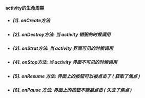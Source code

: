 #### activity的生命周期

* ##### \[1\]. onCreate方法
* ##### \[2\]. onDestroy方法: 当 activity 销毁的时候调用
* ##### \[3\]. onStrat方法: 当 activity 界面可见的时候调用
* ##### \[4\]. onStop方法: 当 activity 界面不可见的时候调用
* ##### \[5\]. onResume 方法: 界面上的按钮可以被点击了 \( 获取了焦点 \)
* ##### \[6\]. onPause 方法: 界面上的按钮不能被点击 \( 失去了焦点 \)



